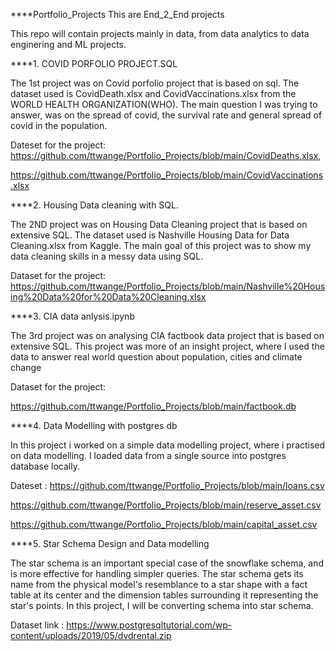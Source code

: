 ****Portfolio_Projects
This are End_2_End projects

This repo will contain projects mainly in data, from data analytics to data enginering and ML projects.

****1. COVID PORFOLIO PROJECT.SQL

  The 1st project was on Covid porfolio project that is based on sql.
  The dataset used is CovidDeath.xlsx and CovidVaccinations.xlsx from the WORLD   HEALTH ORGANIZATION(WHO). The main question I was trying to answer, was on the spread of covid, the survival rate and general spread of covid in the population.
  
  Dateset for the project: 
  https://github.com/ttwange/Portfolio_Projects/blob/main/CovidDeaths.xlsx,
            
  https://github.com/ttwange/Portfolio_Projects/blob/main/CovidVaccinations.xlsx
  
****2. Housing Data cleaning with SQL.
 
  The 2ND project was on Housing Data Cleaning project that is based on extensive SQL. The dataset used is Nashville Housing Data for Data Cleaning.xlsx from Kaggle. The main goal of this project was to show my data cleaning skills in a messy data using SQL.
 
  Dataset for the project:
  https://github.com/ttwange/Portfolio_Projects/blob/main/Nashville%20Housing%20Data%20for%20Data%20Cleaning.xlsx
 
****3. CIA data anlysis.ipynb

  The 3rd project was on analysing CIA factbook data project that is based on extensive SQL. This project was more of an insight project, where I used the data to answer real world question about population, cities and climate change 

  Dataset for the project:
  
  https://github.com/ttwange/Portfolio_Projects/blob/main/factbook.db
  
****4. Data Modelling with postgres db
 
 In this project i worked on a simple data modelling project, where i practised on data modelling. I loaded data from a single source into postgres database locally.

Dateset :
https://github.com/ttwange/Portfolio_Projects/blob/main/loans.csv

https://github.com/ttwange/Portfolio_Projects/blob/main/reserve_asset.csv

https://github.com/ttwange/Portfolio_Projects/blob/main/capital_asset.csv


****5. Star Schema Design and Data modelling 

The star schema is an important special case of the snowflake schema, and is more effective for handling simpler queries. The star schema gets its name from the physical model's resemblance to a star shape with a fact table at its center and the dimension tables surrounding it representing the star's points. In this project, I will be converting schema into star schema. 

Dataset link : https://www.postgresqltutorial.com/wp-content/uploads/2019/05/dvdrental.zip
